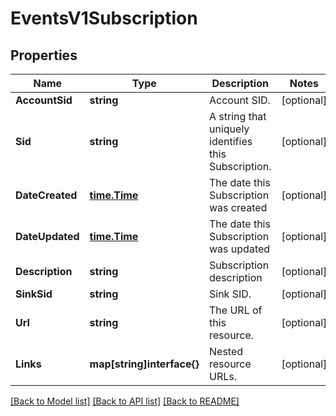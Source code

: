 # EventsV1Subscription

## Properties

Name | Type | Description | Notes
------------ | ------------- | ------------- | -------------
**AccountSid** | **string** | Account SID. |[optional] 
**Sid** | **string** | A string that uniquely identifies this Subscription. |[optional] 
**DateCreated** | [**time.Time**](time.Time.md) | The date this Subscription was created |[optional] 
**DateUpdated** | [**time.Time**](time.Time.md) | The date this Subscription was updated |[optional] 
**Description** | **string** | Subscription description |[optional] 
**SinkSid** | **string** | Sink SID. |[optional] 
**Url** | **string** | The URL of this resource. |[optional] 
**Links** | **map[string]interface{}** | Nested resource URLs. |[optional] 

[[Back to Model list]](../README.md#documentation-for-models) [[Back to API list]](../README.md#documentation-for-api-endpoints) [[Back to README]](../README.md)


